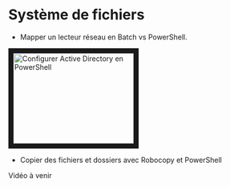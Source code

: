 # Système de fichiers

- Mapper un lecteur réseau en Batch vs PowerShell.

<a href="https://www.youtube.com/watch?v=jWGikiYg97s" target="_blank"><img src="http://img.youtube.com/vi/jWGikiYg97s/0.jpg" 
alt="Configurer Active Directory en PowerShell" width="240" height="180" border="10" /></a>

- Copier des fichiers et dossiers avec Robocopy et PowerShell

Vidéo à venir
